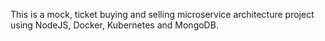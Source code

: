 This is a mock, ticket buying and selling microservice architecture project using NodeJS, Docker, Kubernetes and MongoDB.
